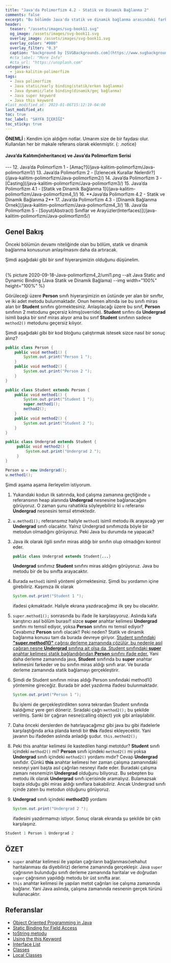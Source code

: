 ```yaml
---
title: "Java'da Polimorfizm 4.2 - Statik ve Dinamik Bağlanma 2"
comments: false
excerpt: "Bu bölümde Java'da statik ve dinamik bağlanma arasındaki farkları ele almaya devam edecek, konunun daha iyi anlaşılması için farklı bir örneği ele alacağız."
header:
  teaser: "/assets/images/svg-book11.svg"
  og_image: /assets/images/svg-book11.svg
  overlay_image: /assets/images/svg-book11.svg
  overlay_color: "#000"
  overlay_filter: "0.3"
  caption: "background by [SVGBackgrounds.com](https://www.svgbackgrounds.com/)"
  #cta_label: "More Info"
  #cta_url: "https://unsplash.com"
categories:
  - java-kalitim-polimorfizm
tags:
  - Java polimorfizm
  - Java static/early binding(statik/erken bağlanma)
  - Java dynamic/late binding(dinamik/geç bağlanma)
  - Java super keyword
  - Java this keyword
#last_modified_at: 2023-01-06T15:12:19-04:00
last_modified_at:
toc: true
toc_label: "SAYFA İÇERİĞİ"
toc_sticky: true
---
```




**ÖNEMLİ :** Kendim için aldığım notlar. Umarım size de bir faydası olur. Kullanılan her bir makale referans olarak eklenmiştir.
{: .notice}

<div class="notice--info" markdown="1">
<h4 class="no_toc"><i class="fas fa-lightbulb"></i> Java’da Kalıtım(inheritance) ve Java’da Polimorfizm Serisi</h4>
---
12. Java’da Polimorfizm 1 - [Amaç?](/java-kalitim-polimorfizm/Java-polimorfizm1/)
13. Java’da Polimorfizm 2 - [İzlenecek Kurallar Nelerdir?](/java-kalitim-polimorfizm/Java-polimorfizm2/)
14. Java’da Polimorfizm 3 - [Casting](/java-kalitim-polimorfizm/Java-polimorfizm3/)
15. Java’da Polimorfizm 4.1 - [Statik ve Dinamik Bağlanma 1](/java-kalitim-polimorfizm/Java-polimorfizm4_1/)
16. **Java’da Polimorfizm 4.2 - Statik ve Dinamik Bağlanma 2**
17. Java’da Polimorfizm 4.3 - [Dinamik Bağlanma Örnek](/java-kalitim-polimorfizm/Java-polimorfizm4_3/)
18. Java’da Polimorfizm 5 - [Soyut(Abstract) Sınıflar ve Arayüzler(Interfaces)](/java-kalitim-polimorfizm/Java-polimorfizm5/)
</div>

## Genel Bakış

Önceki bölümün devamı niteliğinde olan bu bölüm, statik ve dinamik bağlanma konusunun anlaşılmasını daha da artıracak.

Şimdi aşağıdaki gibi bir sınıf hiyerarşimizin olduğunu düşünelim.


<br/>{% picture 2020-09-18-Java-polimorfizm4_2/uml1.png --alt Java Static and Dynamic Binding (Java Statik ve Dinamik Bağlama) --img width="100%" height="100%" %}<br/>


Görüleceği üzere **Person** sınıfı hiyerarşimizin en üstünde yer alan bir sınıftır, ve iki adet metodu bulunmaktadır. Onun hemen altında ise bu sınıfı miras alan bir **Student** sınıfını görmektesiniz. Anlaşılacağı üzere bu sınıf, **Person** sınıfının 2 metodunu geçersiz kılmış(override). **Student** sınfını da **Undergrad** isimli başka bir sınıf miras alıyor ama bu sınıf **Student** sınıfının sadece ``method2()`` metodunu geçersiz kılıyor.


Şimdi aşağıdaki gibi bir kod bloğunu çalıştırmak istesek sizce nasıl bir sonuç alırız?

```java
public class Person {
    public void method1() {
        System.out.print("Person 1 ");
    }
    public void method2() {
        System.out.print("Person 2 ");
    }
}
```

```java
public class Student extends Person {
    public void method1() {
        System.out.print("Student 1 ");
        super.method1();
        method2();
    }
    public void method2() {
        System.out.print("Student 2 ");
    }
}
```

```java
public class Undergrad extends Student {
     public void method2() {
         System.out.print("Undergrad 2 ");
     }
}
```

```java
Person u = new Undergrad();
u.method1();
```

Şimdi aşama aşama ilerleyelim istiyorum.

1. Yukarıdaki kodun ilk satırında, kod çalışma zamanına geçtiğinde ``u`` referansının heap alanında **Undergrad** nesnesine bağlanacağını görüyoruz. O zaman şunu rahatlıkla söyleyebiliriz ki ``u`` referansı **Undergrad** nesnesini temsil etmektedir.
2. ``u.method1();`` referansımız haliyle ``method1`` isimli metodu ilk arayacağı yer **Undergrad** sınıfı olacaktır. Yalnız Undergrad sınıfımızda böyle bir metodun olmadığını görüyoruz. Peki Java bu durumda ne yapacak?
3. Java ilk olarak ilgili sınıfın miras aldığı bir sınıfın olup olmadığını kontrol eder.

    ```java
    public class Undergrad extends Student{...}
    ```
    **Undergrad** sınıfımız **Student** sınıfını miras aldığını görüyoruz. Java bu metodu bir de bu sınıfta arayacaktır.
4. Burada ``method1`` isimli yöntemi görmektesiniz. Şimdi bu yordamın içine girebiliriz. Kaşımıza ilk olarak

    ```java
    System.out.print("Student 1 ");
    ```
    ifadesi çıkmaktadır. Haliyle ekrana yazdıracağımız ilk şey bu olacaktır.
5. ``super.method1();`` sonrasında bu ifade ile karşılaşıyoruz. Aslında kafa karıştırıcı asıl bölüm burası!! sizce **super** anahtar kelimesi **Undergrad** sınıfını mı temsil ediyor, yoksa **Person** sınıfını mı temsil ediyor? Cevabımız **Person** sınıfı olacak!! Peki neden? Statik ve dinamik bağlanma konusu tam da burada devreye giriyor. <u>Student sınıfındaki <b>"super.method1()"</b> çağrısı derleme zamanında çözülür, bu nedenle asıl çağıran nesne <b>Undergrad</b> sınıfına ait olsa da, Student sınıfındaki <b>super</b> anahtar kelimesi statik bağlandığından <b>Person</b> sınıfını ifade eder.</u> Yani daha derleme zamanında java, **Student** sınıfında bu **super** anahtar kelimesini farkeder ve bu sınıfın miras aldığı sınıfı arar. Ve burada derleme zamanında statik bağlamayı gerçekleştirir.
6. Şimdi de Student sınıfının miras aldığı Person sınıfındaki method1() yöntemine gireceğiz. Burada bir adet yazdırma ifadesi bulunmaktadır.

    ```java
    System.out.print("Person 1 ");
    ```
    Bu işlemi de gerçekleştirdikten sonra tekrardan Student sınıfında kaldığımız yere geri döneriz. Sıradaki çağrı ``method2();`` bu şekilde verilmiş. Sanki bir çağıran nesne(calling object) yok gibi anlaşılabilir.
6. Daha önceki derslerden de hatırlayacağımız gibi java bu gibi ifadelerle karşılaştığında arka planda kendi bir **this** ifadesi ekleyecektir. Yani javanın bu ifadeden aslında anladığı şudur.  ``this.method2();``
7. Peki this anahtar kelimesi ile kastedilen hangi metotdur? **Student** sınıfı içindeki ``method2()`` mi? **Person** sınıfı içindeki ``method2()`` mi yoksa **Undergrad** sınıfı içindeki ``method2()`` yordamı mıdır? Cevap **Undergrad** sınıfıdır. Çünkü **this** anahtar kelimesi her zaman çalışma zamanındaki nesneyi yani başta asıl çağrılan nesneyi ifade eder. Buradaki çalışma zamanı nesnemizin **Undergrad** olduğunu biliyoruz. Bu sebepten bu metodu ilk olarak **Undergrad** sınıfı içerisinde aramalıyız. Bulamazsak başta olduğu gibi miras aldığı sınıflara bakabiliriz. Ancak Undergrad sınıfı içinde zaten bu metodun olduğunu görüyoruz.
8. **Undergrad** sınıfı içindeki **method2()** yordamı

    ```java
    System.out.print("Undergrad 2 ");
    ```
    ifadesini yazdırmamızı istiyor. Sonuç olarak ekranda şu şekilde bir çıktı karşılaşırız.

```java
Student 1 Person 1 Undergrad 2
```

## ÖZET

* ``super`` anahtar kelimesi ile yapılan çağrıların bağlanması(vehahut haritalanması da diyebiliriz) derleme zamanında gerçekleşir. Java ``super`` çağrısının bulunduğu sınıfı derleme zamanında haritalar ve doğrudan ``super`` çağrısının yapıldığı metodu bir üst sınıfta arar.
* ``this`` anahtar kelimesi ile yapılan metot çağrıları ise çalışma zamanında bağlanır. Yani Java aslında, çalışma zamanında nesnenin gerçek türünü kullanacaktır.



## Referanslar
* [Object Oriented Programming in Java](https://www.coursera.org/learn/object-oriented-java?specialization=java-object-oriented)
* [Static Binding for Field Access](https://docs.oracle.com/javase/specs/jls/se13/html/jls-15.html#d5e25867)
* [toString metodu](https://docs.oracle.com/javase/7/docs/api/java/lang/Object.html#toString())
* [Using the this Keyword](https://docs.oracle.com/javase/tutorial/java/javaOO/thiskey.html)
* [Interface List](https://docs.oracle.com/javase/6/docs/api/java/util/List.html)
* [Classes](https://docs.oracle.com/javase/specs/jls/se6/html/classes.html)
* [Local Classes](https://docs.oracle.com/javase/tutorial/java/javaOO/localclasses.html)
